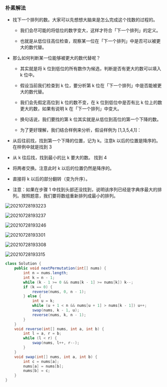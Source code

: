   ### 朴素解法
  * 找下一个排列的数。大家可以先想想大脑来是怎么完成这个找数的过程的。

    * 我们会尽可能的将低位的数字变大，这样才符合「下一个排列」的定义。

    * 也就是从低位往高位检查，观察某一位在「下一个排列」中是否可以被更大的数代替。

* 那么如何判断某一位能够被更大的数代替呢？

    * 其实就是将 k 位到低位的所有数作为候选，判断是否有更大的数可以填入 k 位中。

    * 假设当前我们检查到 k 位，要分析第 k 位在「下一个排列」中是否能被更大的数代替。

    * 我们会先假定高位到 k 位的数不变，在 k 位到低位中是否有比 k 位上的数更大的数，如果有说明 k 在「下一个排列」中变大。

    * 换句话说，我们要找的第 k 位其实就是从低位到高位的第一个下降的数。

    * 为了更好理解，我们结合样例来分析，假设样例为 [1,3,5,4,1]：

* 从后往前找，找到第一个下降的位置，记为 k。注意k 以后的位置是降序的。 在样例中就是找到 3

* 从 k 往后找，找到最小的比 k 要大的数。 找到 4

* 将两者交换。注意此时 k 以后的位置仍然是降序的。

* 直接将 k 以后的部分翻转（变为升序）。

* 注意：如果在步骤 1 中找到头部还没找到，说明该序列已经是字典序最大的排列。按照题意，我们要将数组重新排列成最小的排列。

![20210728193223](https://i.loli.net/2021/07/29/OqE9S8UrBXoP4Ne.png)

![20210728193237](https://i.loli.net/2021/07/29/3hOxePakbNCB4HM.png)

![20210728193246](https://i.loli.net/2021/07/29/lNzr45OJnpMdA71.png)

![20210728193301](https://i.loli.net/2021/07/29/yKnF5XOjCW9iN2P.png)

![20210728193308](https://i.loli.net/2021/07/29/RMdPOBfKDQrWEU2.png)

![20210728193315](https://i.loli.net/2021/07/29/MV3jr12TQ6KNF4t.png)

```java
class Solution {
    public void nextPermutation(int[] nums) {
        int n = nums.length;
        int k = n - 1;
        while (k - 1 >= 0 && nums[k - 1] >= nums[k]) k--;
        if (k == 0) {
            reverse(nums, 0, n - 1);
        } else {
            int u = k;
            while (u + 1 < n && nums[u + 1] > nums[k - 1]) u++;
            swap(nums, k - 1, u);
            reverse(nums, k, n - 1);
        }
    }
    void reverse(int[] nums, int a, int b) {
        int l = a, r = b;
        while (l < r) {
            swap(nums, l++, r--);
        }
    }
    void swap(int[] nums, int a, int b) {
        int c = nums[a];
        nums[a] = nums[b];
        nums[b] = c;
    }
}
```
